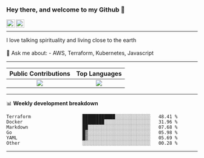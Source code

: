 ### Hey there, and welcome to my Github 👋

<a href="https://www.linkedin.com/in/ibrahiem-mohammad/" target="_blank">
  <img align="left" alt="Ibrahiem's LinkdeIn" width="22px" src="https://cdn.worldvectorlogo.com/logos/linkedin-icon-2.svg"/>
</a>
<a href="https://imohammd.netlify.app/" target="_blank">
  <img align="left" alt="Ibrahiem's Website" width="22px" src="https://cdn.worldvectorlogo.com/logos/netlify.svg"/>
</a>
<br>
<hr>
I love talking spirituality and living close to the earth
<br>
<br>
💬 Ask me about: 
- AWS, Terraform, Kubernetes, Javascript

-------

Public Contributions             |  Top Languages
:-------------------------:|:-------------------------:
![](https://github-readme-stats.vercel.app/api?username=ibrahiem96&show_icons=true&count_private=true&bg_color=30,e96443,904e95&title_color=fff&text_color=fff)  |  ![](https://github-readme-stats.vercel.app/api/top-langs/?username=ibrahiem96&layout=compact&bg_color=30,e96443,904e95&title_color=fff&text_color=fff&hide=html,css)

-------
📊 **Weekly development breakdown**
<!--START_SECTION:waka-->

```text
Terraform                   ████████████░░░░░░░░░░░░░   48.41 %
Docker                      ████████░░░░░░░░░░░░░░░░░   31.96 %
Markdown                    ██░░░░░░░░░░░░░░░░░░░░░░░   07.68 %
Go                          █▒░░░░░░░░░░░░░░░░░░░░░░░   05.98 %
YAML                        █▒░░░░░░░░░░░░░░░░░░░░░░░   05.69 %
Other                       ░░░░░░░░░░░░░░░░░░░░░░░░░   00.28 %
```

<!--END_SECTION:waka-->
-------

